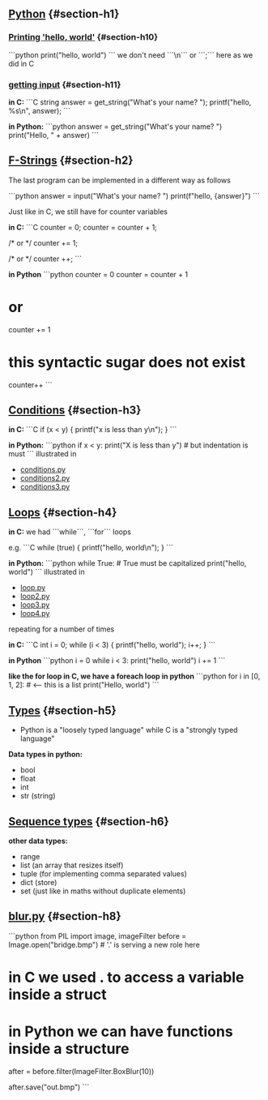 ## [Python](#section-h1) {#section-h1}

### [Printing 'hello, world'](#section-h10) {#section-h10}
\`\`\`python
print("hello, world")
\`\`\`
we don't need \`\`\`\\n\`\`\` or \`\`\`;\`\`\` here as we did in C

### [getting input](#section-h11) {#section-h11}

**in C:**
\`\`\`C
string answer = get_string("What's your name? ");
printf("hello, %s\\n", answer);
\`\`\`

**in Python:**
\`\`\`python
answer = get_string("What's your name? ")
print("Hello, " + answer)
\`\`\`

## [F-Strings](#section-h2) {#section-h2}

The last program can be implemented in a different way as follows

\`\`\`python
answer = input("What's your name? ")
print(f"hello, {answer}")
\`\`\`

Just like in C, we still have for counter variables

**in C:**
\`\`\`C
counter = 0;
counter = counter + 1;

/* or */
counter += 1;

/* or */
counter ++;
\`\`\`

**in Python**
\`\`\`python
counter = 0
counter = counter + 1

# or 
counter += 1

# this syntactic sugar does not exist
counter++
\`\`\`
## [Conditions](#section-h3) {#section-h3}

**in C:**
\`\`\`C
if (x < y)
{
    printf("x is less than y\\n");
}
\`\`\`

**in Python:**
\`\`\`python
if x < y:
    print("X is less than y")       # but indentation is must
\`\`\`
illustrated in 
- [conditions.py](conditions.py)
- [conditions2.py](conditions2.py)
- [conditions3.py](conditions3.py)


## [Loops](#section-h4) {#section-h4}

**in C:**
we had \`\`\`while\`\`\`, \`\`\`for\`\`\` loops

e.g. 
\`\`\`C
while (true)
{
    printf("hello, world\\n");
}
\`\`\`

**in Python:**
\`\`\`python
while True:                     # True must be capitalized
    print("hello, world")
\`\`\`
illustrated in 
- [loop.py](loop.py)
- [loop2.py](loop2.py)
- [loop3.py](loop3.py)
- [loop4.py](loop4.py)

repeating for a number of times

**in C:**
\`\`\`C
int i = 0;
while (i < 3)
{
    printf("hello, world");
    i++;
}
\`\`\`

**in Python**
\`\`\`python
i = 0
while i < 3:
    print("hello, world")
    i += 1
\`\`\`

**like the for loop in C, we have a foreach loop in python**
\`\`\`python
for i in [0, 1, 2]:   # <-- this is a list
    print("Hello, world")
\`\`\`

## [Types](#section-h5) {#section-h5}

- Python is a "loosely typed language" while C is a "strongly typed language"

**Data types in python:**
- bool
- float
- int
- str (string)


## [Sequence types](#section-h6) {#section-h6}

**other data types:**
- range
- list (an array that resizes itself)
- tuple (for implementing comma separated values)
- dict (store) 
- set (just like in maths without duplicate elements)

## [blur.py](#section-h8) {#section-h8}

\`\`\`python
from PIL import image, imageFilter
before = Image.open("bridge.bmp")             # '.' is serving a new role here

# in C we used . to access a variable inside a struct
# in Python we can have functions inside a structure

after = before.filter(ImageFilter.BoxBlur(10))

after.save("out.bmp")
\`\`\`
